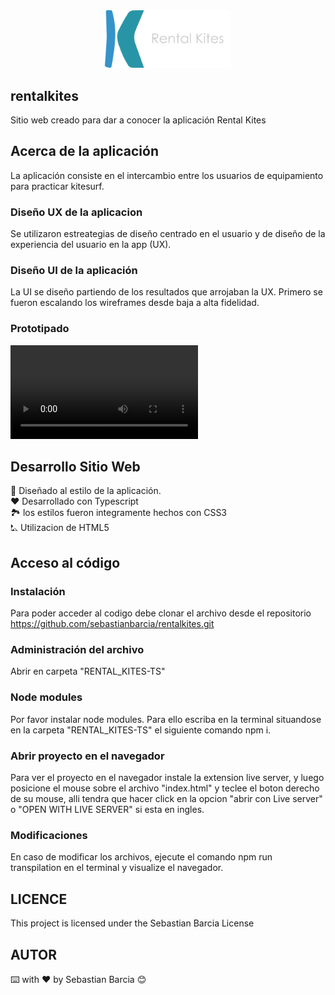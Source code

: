 <div align="center"logo>
    <img width="40%" src ="/public/images/logo-readme.svg">
</div>

## rentalkites
Sitio web creado para dar a conocer la aplicación Rental Kites

## Acerca de la aplicación
La aplicación consiste en el intercambio entre los usuarios de equipamiento para practicar kitesurf.

### Diseño UX de la aplicacion 
Se utilizaron estreategias de diseño centrado en el usuario y de diseño de la experiencia del usuario en la app (UX). 


### Diseño UI de la aplicación
La UI se diseño partiendo de los resultados que arrojaban la UX. Primero se fueron escalando los wireframes desde baja a alta fidelidad.
### Prototipado
![DesktopVideo](/public/images/VideoPrototipo.mp4)


## Desarrollo Sitio Web
📱 Diseñado al estilo de la aplicación. <br>
❤️ Desarrollado con Typescript<br>
🏞️ los estilos fueron integramente hechos con CSS3 <br>
⛡ Utilizacion de HTML5 <br>

## Acceso al código

### Instalación
Para poder acceder al codigo debe clonar el archivo desde el repositorio https://github.com/sebastianbarcia/rentalkites.git

### Administración del archivo  
Abrir en carpeta "RENTAL_KITES-TS"

### Node modules
Por favor instalar node modules. Para ello escriba en la terminal situandose en la carpeta "RENTAL_KITES-TS" el siguiente comando npm i.

### Abrir proyecto en el navegador
Para ver el proyecto en el navegador instale la extension live server, y luego posicione el mouse sobre el archivo "index.html" y teclee el boton derecho de su mouse, alli tendra que hacer click en la opcion "abrir con Live server" o "OPEN WITH LIVE SERVER" si esta en ingles.

### Modificaciones
En caso de modificar los archivos, ejecute el comando npm run transpilation en el terminal y visualize el navegador.

## LICENCE 
This project is licensed under the Sebastian Barcia License 

## AUTOR
⌨️ with ❤️ by Sebastian Barcia 😊

